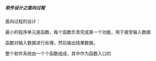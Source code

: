 ##### 软件设计之面向过程

面向过程的设计：

最小的程序单元是函数，每个函数负责完成某一个功能，用于接受输入数据

函数对输入数据进行处理，然后输出结果数据。

整个软件系统由一个个函数组成，其中作为函数入口的
